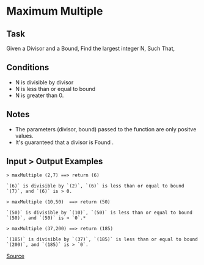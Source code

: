 # Maximum Multiple

## Task

Given a Divisor and a Bound, Find the largest integer N, Such That,

## Conditions

*   N is divisible by divisor
*   N is less than or equal to bound
*   N is greater than 0.

## Notes

*   The parameters (divisor, bound) passed to the function are only positve values.
*   It's guaranteed that a divisor is Found .

## Input > Output Examples
<!-- markdownlint-disable MD013 -->
```text
> maxMultiple (2,7) ==> return (6)

`(6)` is divisible by `(2)`, `(6)` is less than or equal to bound `(7)`, and `(6)` is > 0.
```

```text
> maxMultiple (10,50)  ==> return (50)

`(50)` is divisible by `(10)`, `(50)` is less than or equal to bound `(50)`, and `(50)` is > `0`.*
```

```text
> maxMultiple (37,200) ==> return (185)

`(185)` is divisible by `(37)`, `(185)` is less than or equal to bound `(200)`, and `(185)` is > `0`.
```
<!-- markdownlint-enable MD013 -->
[Source](https://www.codewars.com/kata/5aba780a6a176b029800041c)